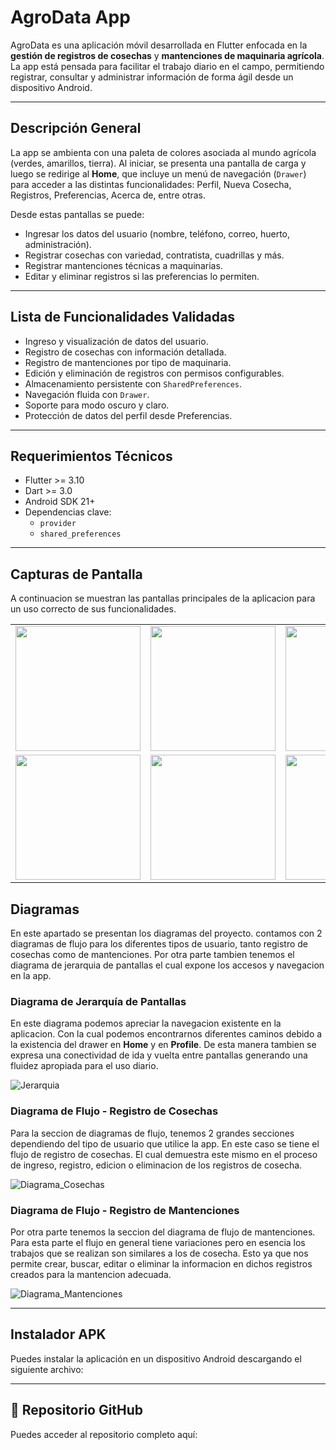 # AgroData App

AgroData es una aplicación móvil desarrollada en Flutter enfocada en la **gestión de registros de cosechas** y **mantenciones de maquinaria agrícola**. La app está pensada para facilitar el trabajo diario en el campo, permitiendo registrar, consultar y administrar información de forma ágil desde un dispositivo Android.

---

## Descripción General

La app se ambienta con una paleta de colores asociada al mundo agrícola (verdes, amarillos, tierra). Al iniciar, se presenta una pantalla de carga y luego se redirige al **Home**, que incluye un menú de navegación (`Drawer`) para acceder a las distintas funcionalidades: Perfil, Nueva Cosecha, Registros, Preferencias, Acerca de, entre otras.

Desde estas pantallas se puede:
- Ingresar los datos del usuario (nombre, teléfono, correo, huerto, administración).
- Registrar cosechas con variedad, contratista, cuadrillas y más.
- Registrar mantenciones técnicas a maquinarias.
- Editar y eliminar registros si las preferencias lo permiten.

---

## Lista de Funcionalidades Validadas

- Ingreso y visualización de datos del usuario.
- Registro de cosechas con información detallada.
- Registro de mantenciones por tipo de maquinaria.
- Edición y eliminación de registros con permisos configurables.
- Almacenamiento persistente con `SharedPreferences`.
- Navegación fluida con `Drawer`.
- Soporte para modo oscuro y claro.
- Protección de datos del perfil desde Preferencias.

---

## Requerimientos Técnicos

- Flutter >= 3.10
- Dart >= 3.0
- Android SDK 21+
- Dependencias clave:
  - `provider`
  - `shared_preferences`

---

## Capturas de Pantalla

A continuacion se muestran las pantallas principales de la aplicacion para un uso correcto de sus funcionalidades. 

<table>
  <tr>
    <td><img src="https://github.com/user-attachments/assets/390e77a0-3d19-46f1-a8f9-5c8b4a7817ab" width="200"/></td>
    <td><img src="https://github.com/user-attachments/assets/d5e20e4f-5304-4ff4-acfb-eb3d7e0799e2" width="200"/></td>
    <td><img src="https://github.com/user-attachments/assets/89daeab3-6d4c-476b-b24c-5dbfd2a8a166" width="200"/></td>
  </tr>
  <tr>
    <td><img src="https://github.com/user-attachments/assets/bf73dce0-1f54-4dcf-b712-8903350b756a" width="200"/></td>
    <td><img src="https://github.com/user-attachments/assets/ed7865c0-fe98-4325-88f7-84b73f189810" width="200"/></td>
    <td><img src="https://github.com/user-attachments/assets/aa527476-7d92-4d87-bc58-83f1847974d0" width="200"/></td>  
  </tr>
</table>

## Diagramas

En este apartado se presentan los diagramas del proyecto. contamos con 2 diagramas de flujo para los diferentes tipos de usuario, tanto registro de cosechas como de mantenciones. Por otra parte tambien tenemos el diagrama de jerarquia de pantallas el cual expone los accesos y navegacion en la app.

### Diagrama de Jerarquía de Pantallas

En este diagrama podemos apreciar la navegacion existente en la aplicacion. Con la cual podemos encontrarnos diferentes caminos debido a la existencia del drawer en **Home** y en **Profile**. De esta manera tambien se expresa una conectividad de ida y vuelta entre pantallas generando una fluidez apropiada para el uso diario. 

![Jerarquia](https://github.com/user-attachments/assets/f1c7b478-584f-492f-bac9-07c0f27ed371)


### Diagrama de Flujo - Registro de Cosechas

Para la seccion de diagramas de flujo, tenemos 2 grandes secciones dependiendo del tipo de usuario que utilice la app. En este caso se tiene el flujo de registro de cosechas. El cual demuestra este mismo en el proceso de ingreso, registro, edicion o eliminacion de los registros de cosecha.

![Diagrama_Cosechas](https://github.com/user-attachments/assets/bf5fd561-0b54-42a8-a965-bc37af62ad31)


### Diagrama de Flujo - Registro de Mantenciones

Por otra parte tenemos la seccion del diagrama de flujo de mantenciones. Para esta parte el flujo en general tiene variaciones pero en esencia los trabajos que se realizan son similares a los de cosecha. Esto ya que nos permite crear, buscar, editar o eliminar la informacion en dichos registros creados para la mantencion adecuada.

![Diagrama_Mantenciones](https://github.com/user-attachments/assets/8acf61e6-0ae8-46c7-b5ac-63f3e6bebec3)


---

## Instalador APK

Puedes instalar la aplicación en un dispositivo Android descargando el siguiente archivo:



---

## 🔗 Repositorio GitHub

Puedes acceder al repositorio completo aquí:






